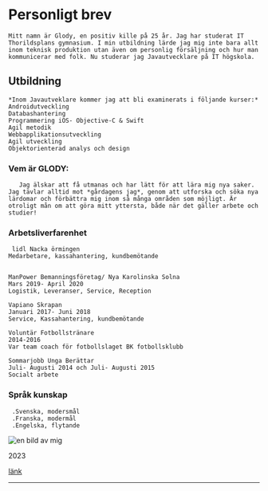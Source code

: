 # Personligt brev

  
  ```
Mitt namn är Glody, en positiv kille på 25 år. Jag har studerat IT Thorildsplans gymnasium. I min utbildning lärde jag mig inte bara allt inom teknisk produktion utan även om personlig försäljning och hur man kommunicerar med folk. Nu studerar jag Javautvecklare på IT högskola.

  ```
## Utbildning

  ````
  *Inom Javautveklare kommer jag att bli examinerats i följande kurser:*
Androidutveckling
Databashantering
Programmering iOS- Objective-C & Swift
Agil metodik
Webbapplikationsutveckling
Agil utveckling
Objektorienterad analys och design
  
  ````

### Vem är GLODY:

  ```
     Jag älskar att få utmanas och har lätt för att lära mig nya saker. Jag tävlar alltid mot *gårdagens jag*, genom att utforska och söka nya lärdomar och förbättra mig inom så många områden som möjligt. Är otroligt mån om att göra mitt yttersta, både när det gäller arbete och studier!  
  ```

### Arbetsliverfarenhet


  ```
   lidl Nacka örmingen 
Medarbetare, kassahantering, kundbemötande


ManPower Bemanningsföretag/ Nya Karolinska Solna
Mars 2019- April 2020
Logistik, Leveranser, Service, Reception

Vapiano Skrapan
Januari 2017- Juni 2018
Service, Kassahantering, kundbemötande

Voluntär Fotbollstränare
2014-2016
Var team coach för fotbollslaget BK fotbollsklubb

Sommarjobb Unga Berättar
Juli- Augusti 2014 och Juli- Augusti 2015
Socialt arbete

  ```
### Språk kunskap

```
 .Svenska, modersmål
 .Franska, modermål
 .Engelska, flytande

```
![en bild av mig ](\Users\glody\Pictures\images.jpg)


   2023

   [länk](https://github.com/Donxpedro/db2022.git)

   ---
